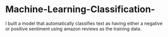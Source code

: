 # Machine-Learning-Classification-
I built a model that automatically classifies text as having either a negative or positive sentiment using amazon reviews as the training data.
